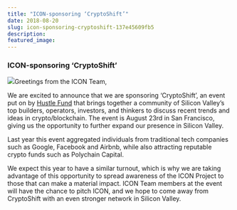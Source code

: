 ```yaml
---
title: "ICON-sponsoring ‘CryptoShift’"
date: 2018-08-20
slug: icon-sponsoring-cryptoshift-137e45609fb5
description:
featured_image:
---
```


### ICON-sponsoring ‘CryptoShift’

![](https://cdn-images-1.medium.com/max/800/1*BMaUEvIqVY-DRYaCeFfRdQ.png)Greetings from the ICON Team,

We are excited to announce that we are sponsoring ‘CryptoShift’, an event put on by [Hustle Fund](https://www.hustlefund.vc/) that brings together a community of Silicon Valley’s top builders, operators, investors, and thinkers to discuss recent trends and ideas in crypto/blockchain. The event is August 23rd in San Francisco, giving us the opportunity to further expand our presence in Silicon Valley.

Last year this event aggregated individuals from traditional tech companies such as Google, Facebook and Airbnb, while also attracting reputable crypto funds such as Polychain Capital.

We expect this year to have a similar turnout, which is why we are taking advantage of this opportunity to spread awareness of the ICON Project to those that can make a material impact. ICON Team members at the event will have the chance to pitch ICON, and we hope to come away from CryptoShift with an even stronger network in Silicon Valley.

